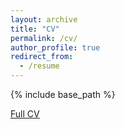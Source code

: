```yaml
---
layout: archive
title: "CV"
permalink: /cv/
author_profile: true
redirect_from:
  - /resume
---
```


{% include base_path %}

[Full CV](https://resume.creddle.io/resume/19zcxg3g9th)

